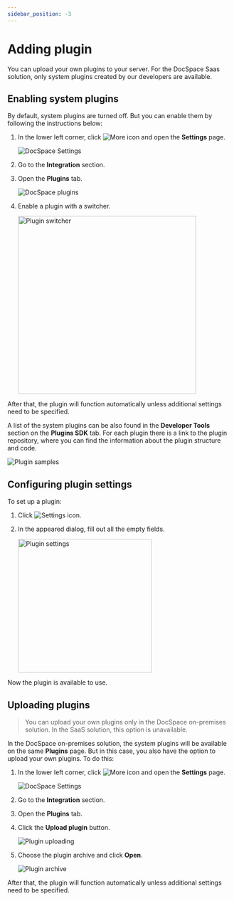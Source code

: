 ```yaml
---
sidebar_position: -3
---
```


# Adding plugin

You can upload your own plugins to your server. For the DocSpace Saas solution, only system plugins created by our developers are available.

## Enabling system plugins

By default, system plugins are turned off. But you can enable them by following the instructions below:

1. In the lower left corner, click ![More icon](/assets/images/docspace/more-icon.png) and open the **Settings** page.

   ![DocSpace Settings](/assets/images/docspace/docspace-settings.png)

2. Go to the **Integration** section.

3. Open the **Plugins** tab.

   ![DocSpace plugins](/assets/images/docspace/docspace-plugins.png)

4. Enable a plugin with a switcher.

   <img alt="Plugin switcher" src="/assets/images/docspace/switcher.png" width="400px" />

After that, the plugin will function automatically unless additional settings need to be specified.

A list of the system plugins can be also found in the **Developer Tools** section on the **Plugins SDK** tab. For each plugin there is a link to the plugin repository, where you can find the information about the plugin structure and code.

![Plugin samples](/assets/images/docspace/plugin-samples.png)

## Configuring plugin settings

To set up a plugin:

1. Click ![Settings icon](/assets/images/docspace/settings-icon.png).

2. In the appeared dialog, fill out all the empty fields.

   <img alt="Plugin settings" src="/assets/images/docspace/plugin-settings.png" width="300px" />

Now the plugin is available to use.

## Uploading plugins

> You can upload your own plugins only in the DocSpace on-premises solution. In the SaaS solution, this option is unavailable.

In the DocSpace on-premises solution, the system plugins will be available on the same **Plugins** page. But in this case, you also have the option to upload your own plugins. To do this:

1. In the lower left corner, click ![More icon](/assets/images/docspace/more-icon.png) and open the **Settings** page.

   ![DocSpace Settings](/assets/images/docspace/docspace-settings.png)

2. Go to the **Integration** section.

3. Open the **Plugins** tab.

4. Click the **Upload plugin** button.

   ![Plugin uploading](/assets/images/docspace/upload-plugin.png)

5. Choose the plugin archive and click **Open**.

   ![Plugin archive](/assets/images/docspace/plugin-archive.png)

After that, the plugin will function automatically unless additional settings need to be specified.
